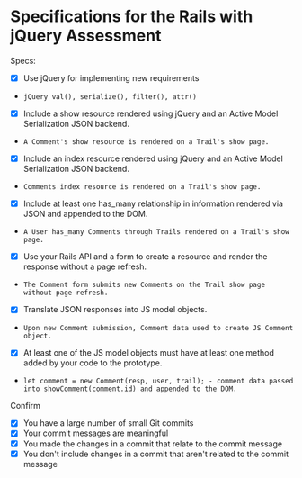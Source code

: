 # Specifications for the Rails with jQuery Assessment

Specs:

- [x] Use jQuery for implementing new requirements
-     jQuery val(), serialize(), filter(), attr()
- [x] Include a show resource rendered using jQuery and an Active Model Serialization JSON backend.
-     A Comment's show resource is rendered on a Trail's show page.
- [x] Include an index resource rendered using jQuery and an Active Model Serialization JSON backend.
-     Comments index resource is rendered on a Trail's show page.
- [x] Include at least one has_many relationship in information rendered via JSON and appended to the DOM.
-     A User has_many Comments through Trails rendered on a Trail's show page.
- [x] Use your Rails API and a form to create a resource and render the response without a page refresh.
-     The Comment form submits new Comments on the Trail show page without page refresh.
- [x] Translate JSON responses into JS model objects.
-     Upon new Comment submission, Comment data used to create JS Comment object.
- [x] At least one of the JS model objects must have at least one method added by your code to the prototype.
-     let comment = new Comment(resp, user, trail); - comment data passed into showComment(comment.id) and appended to the DOM.

Confirm

- [x] You have a large number of small Git commits
- [x] Your commit messages are meaningful
- [x] You made the changes in a commit that relate to the commit message
- [x] You don't include changes in a commit that aren't related to the commit message
